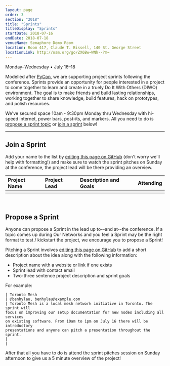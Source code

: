 ```yaml
---
layout: page
order: 3
section: "2018"
title: "Sprints"
titleDisplay: "Sprints"
startDate: 2018-07-16
endDate: 2018-07-18
venueName: Semaphore Demo Room
location: Room 417, Claude T. Bissell, 140 St. George Street
locationLink: http://osm.org/go/ZX6Bw~WNh--?m=
---
```


Monday–Wednesday • July 16–18

Modelled after [PyCon](https://us.pycon.org/2018/community/sprints/), we are supporting project sprints following the conference. Sprints provide an opportunity for people interested in a project to come together to learn and create in a truely Do It With Others (DIWO) environment. The goal is to make friends and build lasting relationships, working together to share knowledge, build features, hack on prototypes, and polish resources.

We've secured space 10am - 9:30pm Monday thru Wednesday with hi-speed internet, power bars, post-its, and markers. All you need to do is [propose a sprint topic](#propose-a-sprint) or [join a sprint](#join-a-sprint) below!

***

## Join a Sprint

Add your name to the list by [editing this page on GitHub](https://github.com/ournetworks/ournetworks.ca/edit/master/2018/sprints.md) (don't worry we'll help with formatting!) and make sure to watch the sprint pitches on Sunday at the conference, the project lead will be there providing an overview.



| Project Name            | Project Lead | Description and Goals | Attending |
|:------------------------|:-------------|:----------------------|:----------|
|                         |              |                       |           |

<br />

## Propose a Sprint

Anyone can propose a Sprint in the lead up to--and at--the conference. If a topic comes up during Our Networks and you feel a Sprint may be the right format to test / kickstart the project, we encourage you to propose a Sprint!

Pitching a Sprint involves [editing this page on GitHub](https://github.com/ournetworks/ournetworks.ca/edit/master/2018/sprints.md) to add a short description about the idea along with the following information:

- Project name with a website or link if one exists
- Sprint lead with contact email
- Two-three sentence project description and sprint goals

For example:

```
| Toronto Mesh
| @benhylau, benhylau@example.com
| Toronto Mesh is a local mesh network initiative in Toronto. The sprint will
focus on improving our setup documentation for new nodes including all services
on existing software. From 10am to 1pm on July 16 there will be introductory
presentations and anyone can pitch a presentation throughout the sprint.
|
|
```


After that all you have to do is attend the sprint pitches session on Sunday afternoon to give us a 5 minute overview of the project!
